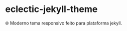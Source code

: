 # eclectic-jekyll-theme

:globe_with_meridians: Moderno tema responsivo feito para plataforma jekyll.
